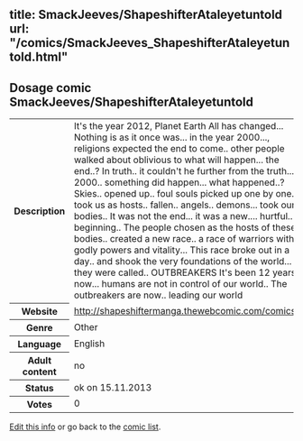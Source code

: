 title: SmackJeeves/ShapeshifterAtaleyetuntold
url: "/comics/SmackJeeves_ShapeshifterAtaleyetuntold.html"
---
Dosage comic SmackJeeves/ShapeshifterAtaleyetuntold
-----------------------------------------

<p id="msg"></p>
<script type="text/javascript">
if (window.location.search === '?edit_info_mail=sent_ok') {
  var elem = document.getElementById("msg");
  elem.innerHTML = 'Edited information sucessfully sent for review, which is usually done daily. Thanks!';
  elem.className = 'ok';
}
</script>
<table class="comicinfo">
<tr>
<th>Description</th><td>It's the year 2012, Planet Earth All has changed... Nothing is as it once was... in the year 2000..., religions expected the end to come.. other people walked about oblivious to what will happen... the end..? In truth.. it couldn't he further from the truth... 2000.. something did happen... what happened..? Skies.. opened up.. foul souls picked up one by one.. took us as hosts.. fallen.. angels.. demons... took our bodies.. It was not the end... it was a new.... hurtful.. beginning.. The people chosen as the hosts of these bodies.. created a new race.. a race of warriors with godly powers and vitality... This race broke out in a day.. and shook the very foundations of the world... they were called.. OUTBREAKERS It's been 12 years now... humans are not in control of our world.. The outbreakers are now.. leading our world</td>
</tr>
<tr>
<th>Website</th><td><a href="http://shapeshiftermanga.thewebcomic.com/comics/">http://shapeshiftermanga.thewebcomic.com/comics/</a></td>
</tr>
<tr>
<th>Genre</th><td>Other</td>
</tr>
<tr>
<th>Language</th><td>English</td>
</tr>
<tr>
<th>Adult content</th><td>no</td>
</tr>
<tr>
<th>Status</th><td>ok on 15.11.2013</td>
</tr>
<tr>
<th>Votes</th><td>0</td>
</tr>
</table>

[Edit this info](SmackJeeves_ShapeshifterAtaleyetuntold_edit.html) or go back to the [comic list](../comic-index.html).
